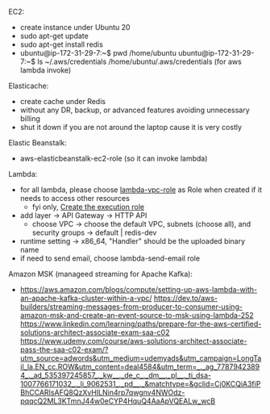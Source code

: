EC2:
* create instance under Ubuntu 20
* sudo apt-get update
* sudo apt-get install redis
* ubuntu@ip-172-31-29-7:~$ pwd
  /home/ubuntu
  ubuntu@ip-172-31-29-7:~$ ls ~/.aws/credentials 
  /home/ubuntu/.aws/credentials
  (for aws lambda invoke)

Elasticache:
* create cache under Redis
* without any DR, backup, or advanced features avoiding unnecessary billing
* shut it down if you are not around the laptop cause it is very costly

Elastic Beanstalk:
* aws-elasticbeanstalk-ec2-role (so it can invoke lambda)

Lambda:
* for all lambda, please choose [lambda-vpc-role](https://console.aws.amazon.com/iamv2/home?#/roles/details/lambda-vpc-role?section=permissions) as Role when created if it needs to access other resources 
    * fyi only, [Create the execution role](https://docs.aws.amazon.com/lambda/latest/dg/services-elasticache-tutorial.html)
* add layer -> API Gateway -> HTTP API
    * choose VPC -> choose the default VPC, subnets (choose all), and security groups -> default | redis-dev
* runtime setting -> x86_64, "Handler" should be the uploaded binary name
* if need to send email, choose lambda-send-email role

Amazon MSK (manageed streaming for Apache Kafka):
* https://aws.amazon.com/blogs/compute/setting-up-aws-lambda-with-an-apache-kafka-cluster-within-a-vpc/
https://dev.to/aws-builders/streaming-messages-from-producer-to-consumer-using-amazon-msk-and-create-an-event-source-to-msk-using-lambda-252
https://www.linkedin.com/learning/paths/prepare-for-the-aws-certified-solutions-architect-associate-exam-saa-c02
https://www.udemy.com/course/aws-solutions-architect-associate-pass-the-saa-c02-exam/?utm_source=adwords&utm_medium=udemyads&utm_campaign=LongTail_la.EN_cc.ROW&utm_content=deal4584&utm_term=_._ag_77879423894_._ad_535397245857_._kw__._de_c_._dm__._pl__._ti_dsa-1007766171032_._li_9062531_._pd__._&matchtype=&gclid=Cj0KCQiA3fiPBhCCARIsAFQ8QzXvHILNin4rp7qwgnv4NWOdz-pqqcQ2ML3KTmnJ44w0eCYP4HquQ4AaApVQEALw_wcB